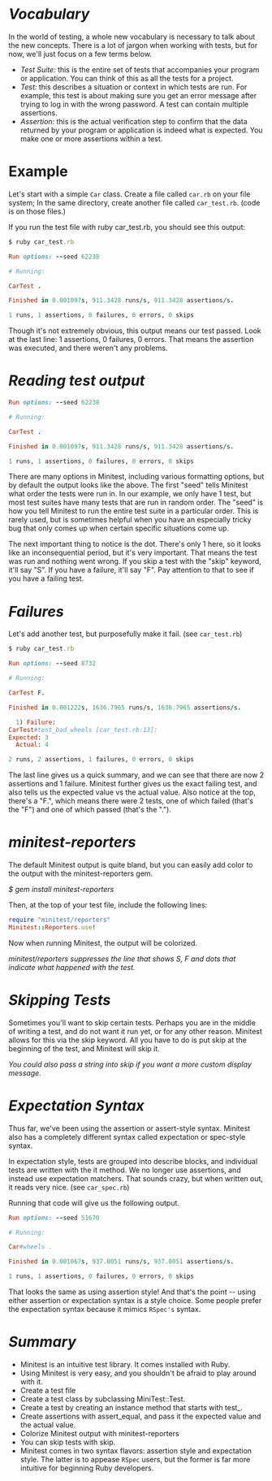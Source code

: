 # *Vocabulary*
In the world of testing, a whole new vocabulary is necessary to talk about the new concepts. There is a lot of jargon when working with tests, but for now, we'll just focus on a few terms below.

- *Test Suite:* this is the entire set of tests that accompanies your program or application. You can think of this as all the tests for a project.
- *Test:* this describes a situation or context in which tests are run. For example, this test is about making sure you get an error message after trying to log in with the wrong password. A test can contain multiple assertions.
- *Assertion:* this is the actual verification step to confirm that the data returned by your program or application is indeed what is expected. You make one or more assertions within a test.

# Example

Let's start with a simple `Car` class. Create a file called `car.rb` on your file system; In the same directory, create another file called `car_test.rb`. (code is on those files.)

If you run the test file with ruby car_test.rb, you should see this output:

```ruby
$ ruby car_test.rb

Run options: --seed 62238

# Running:

CarTest .

Finished in 0.001097s, 911.3428 runs/s, 911.3428 assertions/s.

1 runs, 1 assertions, 0 failures, 0 errors, 0 skips
```

Though it's not extremely obvious, this output means our test passed. Look at the last line: 1 assertions, 0 failures, 0 errors. That means the assertion was executed, and there weren't any problems. 


# *Reading test output*

```ruby
Run options: --seed 62238

# Running:

CarTest .

Finished in 0.001097s, 911.3428 runs/s, 911.3428 assertions/s.

1 runs, 1 assertions, 0 failures, 0 errors, 0 skips
```

There are many options in Minitest, including various formatting options, but by default the output looks like the above. The first "seed" tells Minitest what order the tests were run in. In our example, we only have 1 test, but most test suites have many tests that are run in random order. The "seed" is how you tell Minitest to run the entire test suite in a particular order. This is rarely used, but is sometimes helpful when you have an especially tricky bug that only comes up when certain specific situations come up.

The next important thing to notice is the dot. There's only 1 here, so it looks like an inconsequential period, but it's very important. That means the test was run and nothing went wrong. If you skip a test with the "skip" keyword, it'll say "S". If you have a failure, it'll say "F". Pay attention to that to see if you have a failing test.

# *Failures*

Let's add another test, but purposefully make it fail. (see `car_test.rb`)

```ruby
$ ruby car_test.rb

Run options: --seed 8732

# Running:

CarTest F.

Finished in 0.001222s, 1636.7965 runs/s, 1636.7965 assertions/s.

  1) Failure:
CarTest#test_bad_wheels [car_test.rb:13]:
Expected: 3
  Actual: 4

2 runs, 2 assertions, 1 failures, 0 errors, 0 skips
```

The last line gives us a quick summary, and we can see that there are now 2 assertions and 1 failure. Minitest further gives us the exact failing test, and also tells us the expected value vs the actual value. Also notice at the top, there's a "F.", which means there were 2 tests, one of which failed (that's the "F") and one of which passed (that's the ".").


# *minitest-reporters*

The default Minitest output is quite bland, but you can easily add color to the output with the minitest-reporters gem.

*$ gem install minitest-reporters*

Then, at the top of your test file, include the following lines:
```ruby
require "minitest/reporters"
Minitest::Reporters.use!
```

Now when running Minitest, the output will be colorized.

*minitest/reporters suppresses the line that shows S, F and dots that indicate what happened with the test.*


# *Skipping Tests*

Sometimes you'll want to skip certain tests. Perhaps you are in the middle of writing a test, and do not want it run yet, or for any other reason. Minitest allows for this via the skip keyword. All you have to do is put skip at the beginning of the test, and Minitest will skip it. 

*You could also pass a string into skip if you want a more custom display message.*

# *Expectation Syntax*

Thus far, we've been using the assertion or assert-style syntax. Minitest also has a completely different syntax called expectation or spec-style syntax.

In expectation style, tests are grouped into describe blocks, and individual tests are written with the it method. We no longer use assertions, and instead use expectation matchers. That sounds crazy, but when written out, it reads very nice. 
(see `car_spec.rb`)

Running that code will give us the following output.
```ruby
Run options: --seed 51670

# Running:

Car#wheels .

Finished in 0.001067s, 937.0051 runs/s, 937.0051 assertions/s.

1 runs, 1 assertions, 0 failures, 0 errors, 0 skips
```

That looks the same as using assertion style! And that's the point -- using either assertion or expectation syntax is a style choice. Some people prefer the expectation syntax because it mimics `RSpec's` syntax.

# *Summary*

- Minitest is an intuitive test library. It comes installed with Ruby.
- Using Minitest is very easy, and you shouldn't be afraid to play around with it.
- Create a test file
- Create a test class by subclassing MiniTest::Test.
- Create a test by creating an instance method that starts with test_.
- Create assertions with assert_equal, and pass it the expected value and the actual value.
- Colorize Minitest output with minitest-reporters
- You can skip tests with skip.
- Minitest comes in two syntax flavors: assertion style and expectation style. The latter is to appease `RSpec` users, but the former is far more intuitive for beginning Ruby developers.